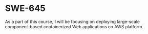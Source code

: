 # SWE-645

As a part of this course, I will be focusing on deploying large-scale component-based containerized Web applications on AWS platform.
